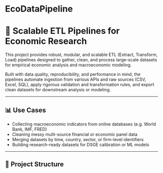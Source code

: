 # EcoDataPipeline
# 🔄 Scalable ETL Pipelines for Economic Research

This project provides robust, modular, and scalable ETL (Extract, Transform, Load) pipelines designed to gather, clean, and process large-scale datasets for empirical economic analysis and macroeconomic modeling.

Built with data quality, reproducibility, and performance in mind, the pipelines automate ingestion from various APIs and raw sources (CSV, Excel, SQL), apply rigorous validation and transformation rules, and export clean datasets for downstream analysis or modeling.

---

## 📊 Use Cases

- Collecting macroeconomic indicators from online databases (e.g. World Bank, IMF, FRED)
- Cleaning messy multi-source financial or economic panel data
- Merging datasets by time, country, sector, or firm-level identifiers
- Building research-ready datasets for DSGE calibration or ML models

---

## 🧱 Project Structure

